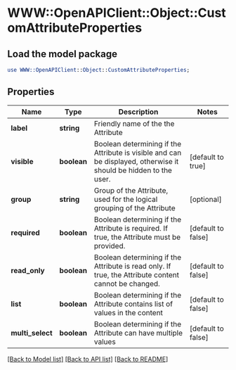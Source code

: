 # WWW::OpenAPIClient::Object::CustomAttributeProperties

## Load the model package
```perl
use WWW::OpenAPIClient::Object::CustomAttributeProperties;
```

## Properties
Name | Type | Description | Notes
------------ | ------------- | ------------- | -------------
**label** | **string** | Friendly name of the the Attribute | 
**visible** | **boolean** | Boolean determining if the Attribute is visible and can be displayed, otherwise it should be hidden to the user. | [default to true]
**group** | **string** | Group of the Attribute, used for the logical grouping of the Attribute | [optional] 
**required** | **boolean** | Boolean determining if the Attribute is required. If true, the Attribute must be provided. | [default to false]
**read_only** | **boolean** | Boolean determining if the Attribute is read only. If true, the Attribute content cannot be changed. | [default to false]
**list** | **boolean** | Boolean determining if the Attribute contains list of values in the content | [default to false]
**multi_select** | **boolean** | Boolean determining if the Attribute can have multiple values | [default to false]

[[Back to Model list]](../README.md#documentation-for-models) [[Back to API list]](../README.md#documentation-for-api-endpoints) [[Back to README]](../README.md)



